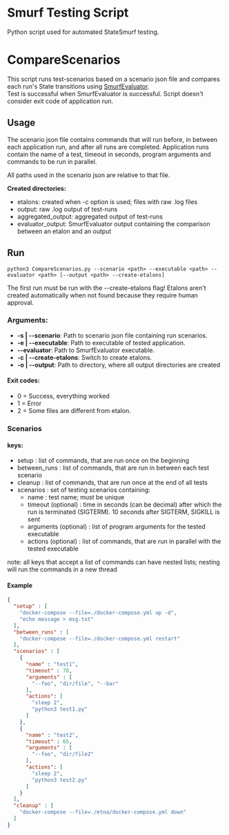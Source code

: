 # Smurf Testing Script
Python script used for automated StateSmurf testing.

# CompareScenarios
This script runs test-scenarios based on a scenario json file and compares each run's State transitions using [SmurfEvaluator](https://github.com/Melky-Phoe/StateSmurf/tree/master/SmurfEvaluator).  
Test is successful when SmurfEvaluator is successful. Script doesn't consider exit code of application run.


## Usage
The scenario json file contains commands that will run before, in between each application run, and after all runs are completed.
Application runs contain the name of a test, timeout in seconds, program arguments and commands to be run in parallel.

All paths used in the scenario json are relative to that file.

**Created directories:** 
* etalons: created when -c option is used; files with raw .log files
* output: raw .log output of test-runs
* aggregated_output: aggregated output of test-runs
* evaluator_output: SmurfEvaluator output containing the comparison between an etalon and an output

## Run
```
python3 CompareScenarios.py --scenario <path> --executable <path> --evaluator <path> [--output <path> --create-etalons]
```  
The first run must be run with the --create-etalons flag! Etalons aren't created automatically when not found because they require human approval.
### Arguments:
- **-s | --scenario**: Path to scenario json file containing run scenarios.
- **-e | --executable**: Path to executable of tested application.
- **--evaluator**: Path to SmurfEvaluator executable.
- **-c | --create-etalons**: Switch to create etalons.
- **-o | --output**: Path to directory, where all output directories are created

#### Exit codes:
- 0 = Success, everything worked
- 1 = Error
- 2 = Some files are different from etalon.
### Scenarios

#### keys:
- setup : list of commands, that are run once on the beginning
- between_runs : list of commands, that are run in between each test scenario
- cleanup : list of commands, that are run once at the end of all tests
- scenarios : set of testing scenarios containing:
  - name : test name; must be unique
  - timeout (optional) : time in seconds (can be decimal) after which the run is terminated (SIGTERM). 10 seconds after SIGTERM, SIGKILL is sent 
  - arguments (optional) : list of program arguments for the tested executable
  - actions (optional) : list of commands, that are run in parallel with the tested executable

note: all keys that accept a list of commands can have nested lists; nesting will run the commands in a new thread
  
#### Example
```json
{
  "setup" : [
    "docker-compose --file=./docker-compose.yml up -d", 
    "echo message > msg.txt"
  ],
  "between_runs" : [
    "docker-compose --file=./docker-compose.yml restart"
  ],
  "scenarios" : [
    {
      "name" : "test1",
      "timeout" : 70,
      "arguments" : [
        "--foo", "dir/file", "--bar"
      ],
      "actions": [
        "sleep 2",
        "python3 test1.py"
      ]
    },
    {
      "name" : "test2",
      "timeout" : 65,
      "arguments" : [
        "--foo", "dir/file2"
      ],
      "actions": [
        "sleep 2",
        "python3 test2.py"
      ]
    }
  ],
  "cleanup" : [
    "docker-compose --file=./etna/docker-compose.yml down"
  ]
}
```
